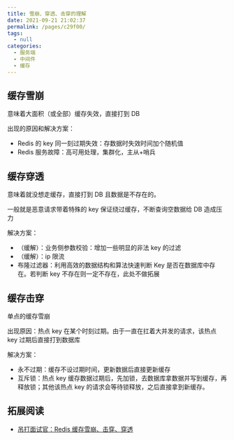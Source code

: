 ```yaml
---
title: 雪崩、穿透、击穿的理解
date: 2021-09-21 21:02:37
permalink: /pages/c29f00/
tags: 
  - null
categories: 
  - 服务端
  - 中间件
  - 缓存
---
```

## 缓存雪崩

意味着大面积（或全部）缓存失效，直接打到 DB

出现的原因和解决方案：
- Redis 的 key 同一刻过期失效：存数据时失效时间加个随机值
- Redis 服务故障：高可用处理，集群化，主从+哨兵

## 缓存穿透

意味着就没想走缓存，直接打到 DB 且数据是不存在的。

一般就是恶意请求带着特殊的 key 保证绕过缓存，不断查询空数据给 DB 造成压力

解决方案：
- （缓解）：业务侧参数校验：增加一些明显的非法 key 的过滤
- （缓解）：ip 限流
- 布隆过滤器：利用高效的数据结构和算法快速判断 Key 是否在数据库中存在。若判断 key 不存在则一定不存在，此处不做拓展

## 缓存击穿

单点的缓存雪崩

出现原因：热点 key 在某个时刻过期。由于一直在扛着大并发的请求，该热点 key 过期后直接打到数据库

解决方案：
- 永不过期：缓存不设过期时间，更新数据后直接更新缓存
- 互斥锁：热点 key 缓存数据过期后，先加锁，去数据库拿数据并写到缓存，再释放锁；其他该热点 key 的请求会等待锁释放，之后直接拿到新缓存。

## 拓展阅读

- [吊打面试官：Redis 缓存雪崩、击穿、穿透](https://mp.weixin.qq.com/s/lQEzWRRg_fP_md_nVjlbUw)

